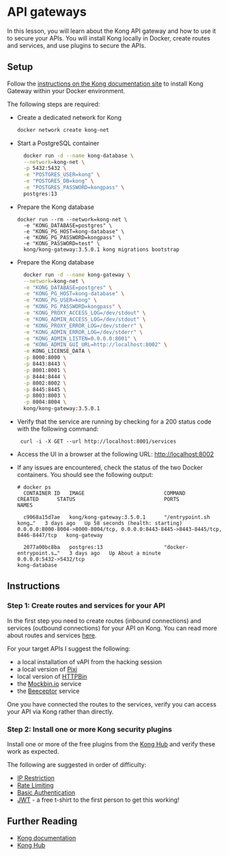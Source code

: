 # API gateways
In this lesson, you will learn about the Kong API gateway and how to use it to secure your APIs. You will install Kong locally in Docker, create routes and services, and use plugins to secure the APIs.

## Setup
Follow the [instructions on the Kong documentation site](https://docs.konghq.com/gateway/latest/install/docker/) to install Kong Gateway within your Docker environment. 

The following steps are required: 

* Create a dedicated network for Kong

  ```bash
  docker network create kong-net
  ```

* Start a PostgreSQL container

  ```bash
    docker run -d --name kong-database \
    --network=kong-net \
    -p 5432:5432 \
    -e "POSTGRES_USER=kong" \
    -e "POSTGRES_DB=kong" \
    -e "POSTGRES_PASSWORD=kongpass" \
    postgres:13  
  ```

* Prepare the Kong database

  ```
  docker run --rm --network=kong-net \
    -e "KONG_DATABASE=postgres" \
    -e "KONG_PG_HOST=kong-database" \
    -e "KONG_PG_PASSWORD=kongpass" \
    -e "KONG_PASSWORD=test" \
    kong/kong-gateway:3.5.0.1 kong migrations bootstrap
  ```

* Prepare the Kong database

  ```bash
    docker run -d --name kong-gateway \
    --network=kong-net \
    -e "KONG_DATABASE=postgres" \
    -e "KONG_PG_HOST=kong-database" \
    -e "KONG_PG_USER=kong" \
    -e "KONG_PG_PASSWORD=kongpass" \
    -e "KONG_PROXY_ACCESS_LOG=/dev/stdout" \
    -e "KONG_ADMIN_ACCESS_LOG=/dev/stdout" \
    -e "KONG_PROXY_ERROR_LOG=/dev/stderr" \
    -e "KONG_ADMIN_ERROR_LOG=/dev/stderr" \
    -e "KONG_ADMIN_LISTEN=0.0.0.0:8001" \
    -e "KONG_ADMIN_GUI_URL=http://localhost:8002" \
    -e KONG_LICENSE_DATA \
    -p 8000:8000 \
    -p 8443:8443 \
    -p 8001:8001 \
    -p 8444:8444 \
    -p 8002:8002 \
    -p 8445:8445 \
    -p 8003:8003 \
    -p 8004:8004 \
    kong/kong-gateway:3.5.0.1
  ```

* Verify that the service are running by checking for a 200 status code with the following command:
  
  ` curl -i -X GET --url http://localhost:8001/services`

* Access the UI in a browser at the following URL: [http://localhost:8002](http://localhost:8002)

* If any issues are encountered, check the status of the two Docker containers. You should see the following output:

  ```
  # docker ps
    CONTAINER ID   IMAGE                          COMMAND                  CREATED      STATUS                             PORTS                                                                               NAMES
    
    c9068a15d7ae   kong/kong-gateway:3.5.0.1      "/entrypoint.sh kong…"   3 days ago   Up 58 seconds (health: starting)   0.0.0.0:8000-8004->8000-8004/tcp, 0.0.0.0:8443-8445->8443-8445/tcp, 8446-8447/tcp   kong-gateway
    
    2077a00bc8ba   postgres:13                    "docker-entrypoint.s…"   3 days ago   Up About a minute                  0.0.0.0:5432->5432/tcp                                                              kong-database
  ```

## Instructions

### Step 1: Create routes and services for your API
In the first step you need to create routes (inbound connections) and services (outbound connections) for your API on Kong. You can read more about routes and services [here](https://docs.konghq.com/gateway/latest/get-started/services-and-routes/).

For your target APIs I suggest the following:
* a local installation of vAPI from the hacking session
* a local version of [Pixi](../../Sample%20APIs/Pixi/)
* local version of [HTTPBin](http://httpbin.org)
* the [Mockbin.io](https://mockbin.io/) service
* the [Beeceptor](https://beeceptor.com/) service

One you have connected the routes to the services, verify you can access your API via Kong rather than directly.

### Step 2: Install one or more Kong security plugins  
Install one or more of the free plugins from the [Kong Hub](https://docs.konghq.com/hub/?) and verify these work as expected. 

The following are suggested in order of difficulty:
* [IP Restriction](https://docs.konghq.com/hub/kong-inc/ip-restriction/)
* [Rate Limiting](https://docs.konghq.com/hub/kong-inc/rate-limiting/)
* [Basic Authentication](https://docs.konghq.com/hub/kong-inc/basic-auth/)
* [JWT](https://docs.konghq.com/hub/kong-inc/jwt/) - a free t-shirt to the first person to get this working!

## Further Reading
* [Kong documentation](https://docs.konghq.com/gateway/3.5.x/)
* [Kong Hub](https://docs.konghq.com/hub/?)